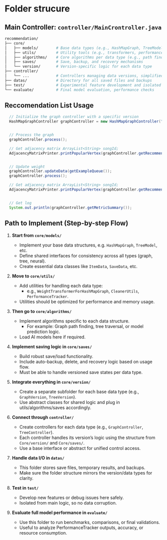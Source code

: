 # Folder strucure

## Main Controller: `controller/MainCrontroller.java`

```bash
recommendation/
├── core/
│   ├── models/        # Base data types (e.g., HashMapGraph, TreeModel), interfaces, data classes
│   ├── utils/         # Utility tools (e.g., transformers, performance trackers)
│   ├── algorithms/    # Core algorithms per data type (e.g., path finding, AI loaders)
│   ├── saves/         # Save, backup, and recovery mechanisms
│   └── version/       # Version-specific logic for each data type
├── controller/
│   └── ...            # Controllers managing data versions, simplified access
├── datas/             # Directory for all saved files and backups
├── test/              # Experimental feature development and isolated testing
└── evaluate/          # Final model evaluation, performance checks
```

## Reccomendation List Usage

```java
  // Initialize the graph controller with a specific version
  HashMapGraphController graphController = new HashMapGraphController("graph.json", "v1");


  // Process the graph
  graphController.process();

  // Get adjacency matrix ArrayList<String> songId;
  AdjacencyMatrixPrinter.printPopularVertex(graphController.getRecommendationsList());


  // Update weight
  graphController.updateData(getExampleQueue());
  graphController.process();

  // Get adjacency matrix ArrayList<String> songId;
  AdjacencyMatrixPrinter.printPopularVertex(graphController.getRecommendationsList());


  // Get log
  System.out.println(graphController.getMetricSummary());
```

## Path to Implement (Step-by-step Flow)

1. **Start from `core/models/`**

   - Implement your base data structures, e.g. `HashMapGraph`, `TreeModel`, etc.
   - Define shared interfaces for consistency across all types (graph, tree, neural).
   - Create essential data classes like `ItemData`, `SaveData`, etc.

2. **Move to `core/utils/`**

   - Add utilities for handling each data type:
     - e.g., `WeightTransformerForHashMapGraph`, `CleanerUtils`, `PerformanceTracker`.
   - Utilities should be optimized for performance and memory usage.

3. **Then go to `core/algorithms/`**

   - Implement algorithms specific to each data structure.
     - For example: Graph path finding, tree traversal, or model prediction logic.
   - Load AI models here if required.

4. **Implement saving logic in `core/saves/`**

   - Build robust save/load functionality.
   - Include auto-backup, delete, and recovery logic based on usage flow.
   - Must be able to handle versioned save states per data type.

5. **Integrate everything in `core/version/`**

   - Create a separate subfolder for each base data type (e.g., `GraphVersion`, `TreeVersion`).
   - Use abstract classes for shared logic and plug in utils/algorithms/saves accordingly.

6. **Connect through `controller/`**

   - Create controllers for each data type (e.g., `GraphController`, `TreeController`).
   - Each controller handles its version’s logic using the structure from `Core/version/` and `Core/saves/`.
   - Use a base interface or abstract for unified control access.

7. **Handle data I/O in `datas/`**

   - This folder stores save files, temporary results, and backups.
   - Make sure the folder structure mirrors the version/data types for clarity.

8. **Test in `test/`**

   - Develop new features or debug issues here safely.
   - Isolated from main logic, so no data corruption.

9. **Evaluate full model performance in `evaluate/`**
   - Use this folder to run benchmarks, comparisons, or final validations.
   - Useful to analyze PerformanceTracker outputs, accuracy, or resource consumption.
